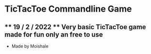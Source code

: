 # TicTacToe Commandline Game
** 19 / 2 / 2022 **
Very basic TicTacToe game made for fun only an free to use
---
- Made by Moishale